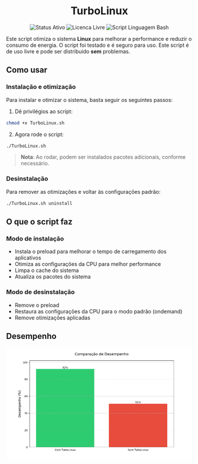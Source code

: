 <h1 align="center">TurboLinux</h1>

<p align="center">
    <img src="https://img.shields.io/badge/Status-Ativo-green" alt="Status Ativo">
    <img src="https://img.shields.io/badge/Licen%C3%A7a-Livre-blue" alt="Licenca Livre">
    <img src="https://img.shields.io/badge/Script%20Linguagem-Bash-blue" alt="Script Linguagem Bash">
</p>

Este script otimiza o sistema **Linux** para melhorar a performance e reduzir o consumo de energia.
O script foi testado e é seguro para uso. Este script é de uso livre e pode ser distribuido **sem** problemas.

## Como usar

### Instalação e otimização

Para instalar e otimizar o sistema, basta seguir os seguintes passos:

1. Dê privilégios ao script:
```bash
chmod +x TurboLinux.sh
```

2. Agora rode o script:
```bash
./TurboLinux.sh
```

> **Nota**: Ao rodar, podem ser instalados pacotes adicionais, conforme necessário.

### Desinstalação
Para remover as otimizações e voltar às configurações padrão:
```bash
./TurboLinux.sh uninstall
```

## O que o script faz

### Modo de instalação
- Instala o preload para melhorar o tempo de carregamento dos aplicativos
- Otimiza as configurações da CPU para melhor performance
- Limpa o cache do sistema
- Atualiza os pacotes do sistema

### Modo de desinstalação
- Remove o preload
- Restaura as configurações da CPU para o modo padrão (ondemand)
- Remove otimizações aplicadas

## Desempenho

<p align="center">
    <img src="assets/graph.png" alt="Gráfico de Desempenho">
</p>